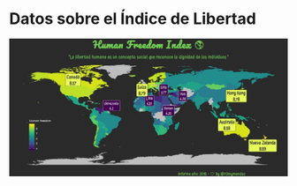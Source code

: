 # Datos sobre el Índice de Libertad
![plot](https://github.com/r0mymendez/R/blob/master/DatosDeMiercoles/20190819/plot.jpg)
